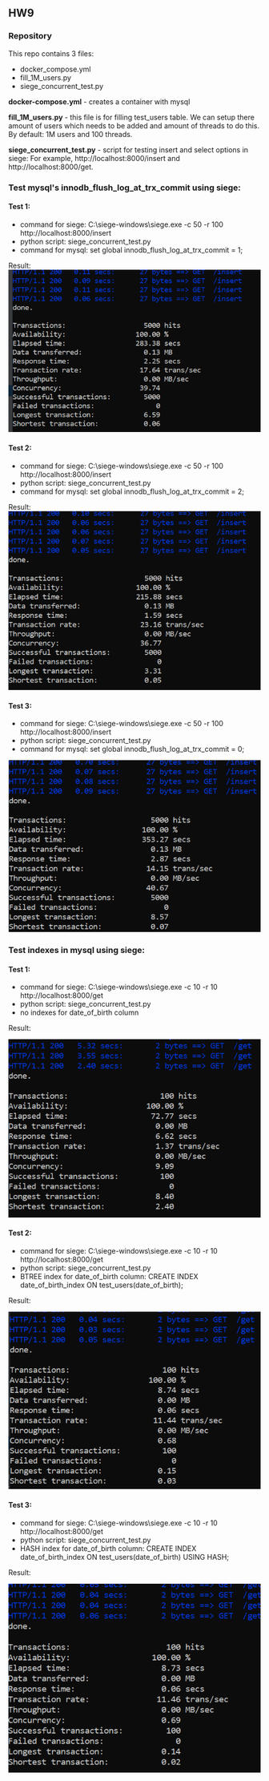## **HW9**

### **Repository**

This repo contains 3 files:
* docker_compose.yml
* fill_1M_users.py
* siege_concurrent_test.py

**docker-compose.yml** - creates a container with mysql

**fill_1M_users.py** - this file is for filling test_users table. We can setup there amount of users 
which needs to be added and amount of threads to do this. By default: 1M users and 100 threads.

**siege_concurrent_test.py** - script for testing insert and select options in siege:
For example, http://localhost:8000/insert and http://localhost:8000/get.

### **Test mysql's innodb_flush_log_at_trx_commit using siege:**
#### Test 1:
* command for siege: C:\siege-windows\siege.exe -c 50 -r 100 http://localhost:8000/insert
* python script: siege_concurrent_test.py
* command for mysql: set global innodb_flush_log_at_trx_commit = 1;

Result:
![img.png](img.png)

#### Test 2:

* command for siege: C:\siege-windows\siege.exe -c 50 -r 100 http://localhost:8000/insert
* python script: siege_concurrent_test.py
* command for mysql: set global innodb_flush_log_at_trx_commit = 2;

Result:
![img_1.png](img_1.png)

#### Test 3:

* command for siege: C:\siege-windows\siege.exe -c 50 -r 100 http://localhost:8000/insert
* python script: siege_concurrent_test.py
* command for mysql: set global innodb_flush_log_at_trx_commit = 0;

![img_2.png](img_2.png)

### **Test indexes in mysql using siege:**
#### Test 1:
* command for siege: C:\siege-windows\siege.exe -c 10 -r 10 http://localhost:8000/get
* python script: siege_concurrent_test.py
* no indexes for date_of_birth column

Result:

![img_3.png](img_3.png)

#### Test 2:
* command for siege: C:\siege-windows\siege.exe -c 10 -r 10 http://localhost:8000/get
* python script: siege_concurrent_test.py
* BTREE index for date_of_birth column: CREATE INDEX date_of_birth_index ON test_users(date_of_birth);

Result:

![img_4.png](img_4.png)

#### Test 3:
* command for siege: C:\siege-windows\siege.exe -c 10 -r 10 http://localhost:8000/get
* python script: siege_concurrent_test.py
* HASH index for date_of_birth column: CREATE INDEX date_of_birth_index ON test_users(date_of_birth) USING HASH;

Result:

![img_5.png](img_5.png)